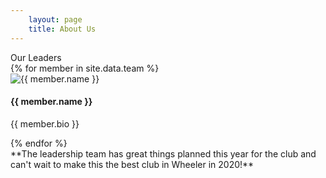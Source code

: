 ```yaml
---
    layout: page
    title: About Us
---
```

<body>
<div class="container">
    <div class="row">
        Our Leaders
    </div>
    <div class="row">
        {% for member in site.data.team %}
        <div class="col-xs-6">
            <div class="team-member">
                <img src="/img/{{ member.photo }}" class="img-responsive img-circle" alt="{{ member.name }}">
                <h4>{{ member.name }}</h4>
                <p >{{ member.bio }}</p>      
            </div>
        </div>
        {% endfor %}
    </div>
    <div class="row">
        **The leadership team has great things planned this year for the club and can't wait to make this the best club in Wheeler in 2020!**
    </div>
</div>
</body>
    